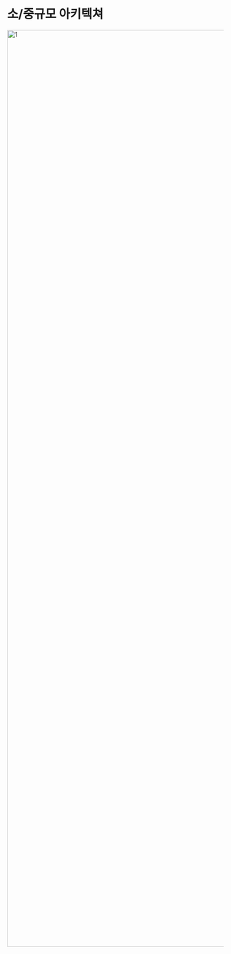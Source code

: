 # 소/중규모 아키텍쳐
<img width="2128" alt="1" src="https://user-images.githubusercontent.com/36889612/212457255-a1d23dde-5e79-4ee2-b81e-5ffe461909b6.PNG">

